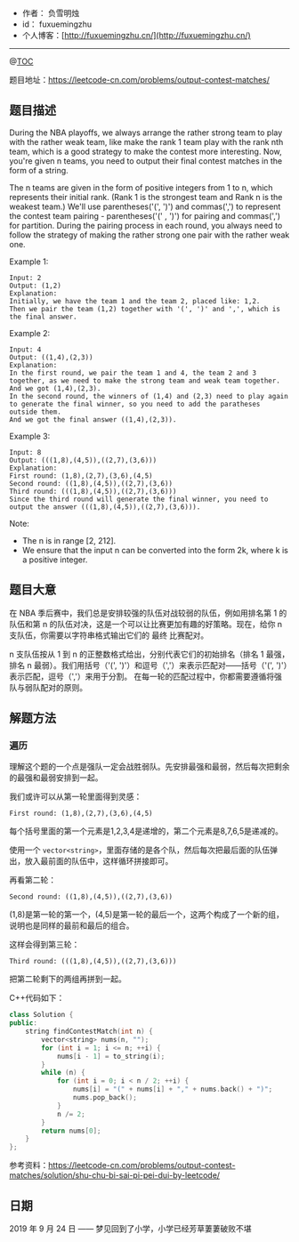 

- 作者：    负雪明烛
- id：      fuxuemingzhu
- 个人博客：[http://fuxuemingzhu.cn/](http://fuxuemingzhu.cn/)

---
@[TOC](目录)

题目地址：https://leetcode-cn.com/problems/output-contest-matches/

## 题目描述

During the NBA playoffs, we always arrange the rather strong team to play with the rather weak team, like make the rank 1 team play with the rank nth team, which is a good strategy to make the contest more interesting. Now, you're given n teams, you need to output their final contest matches in the form of a string.

The n teams are given in the form of positive integers from 1 to n, which represents their initial rank. (Rank 1 is the strongest team and Rank n is the weakest team.) We'll use parentheses('(', ')') and commas(',') to represent the contest team pairing - parentheses('(' , ')') for pairing and commas(',') for partition. During the pairing process in each round, you always need to follow the strategy of making the rather strong one pair with the rather weak one.

Example 1:

    Input: 2
    Output: (1,2)
    Explanation: 
    Initially, we have the team 1 and the team 2, placed like: 1,2.
    Then we pair the team (1,2) together with '(', ')' and ',', which is the final answer.

Example 2:

    Input: 4
    Output: ((1,4),(2,3))
    Explanation: 
    In the first round, we pair the team 1 and 4, the team 2 and 3 together, as we need to make the strong team and weak team together.
    And we got (1,4),(2,3).
    In the second round, the winners of (1,4) and (2,3) need to play again to generate the final winner, so you need to add the paratheses outside them.
    And we got the final answer ((1,4),(2,3)).

Example 3:

    Input: 8
    Output: (((1,8),(4,5)),((2,7),(3,6)))
    Explanation: 
    First round: (1,8),(2,7),(3,6),(4,5)
    Second round: ((1,8),(4,5)),((2,7),(3,6))
    Third round: (((1,8),(4,5)),((2,7),(3,6)))
    Since the third round will generate the final winner, you need to output the answer (((1,8),(4,5)),((2,7),(3,6))).

Note:

- The n is in range [2, 212].
- We ensure that the input n can be converted into the form 2k, where k is a positive integer.

## 题目大意

在 NBA 季后赛中，我们总是安排较强的队伍对战较弱的队伍，例如用排名第 1 的队伍和第 n 的队伍对决，这是一个可以让比赛更加有趣的好策略。现在，给你 n 支队伍，你需要以字符串格式输出它们的 最终 比赛配对。

n 支队伍按从 1 到 n 的正整数格式给出，分别代表它们的初始排名（排名 1 最强，排名 n 最弱）。我们用括号（'(', ')'）和逗号（','）来表示匹配对——括号（'(', ')'）表示匹配，逗号（','）来用于分割。 在每一轮的匹配过程中，你都需要遵循将强队与弱队配对的原则。

## 解题方法

### 遍历

理解这个题的一个点是强队一定会战胜弱队。先安排最强和最弱，然后每次把剩余的最强和最弱安排到一起。

我们或许可以从第一轮里面得到灵感：

    First round: (1,8),(2,7),(3,6),(4,5)
    
每个括号里面的第一个元素是1,2,3,4是递增的，第二个元素是8,7,6,5是递减的。

使用一个 `vector<string>`，里面存储的是各个队，然后每次把最后面的队伍弹出，放入最前面的队伍中，这样循环拼接即可。

再看第二轮：

    Second round: ((1,8),(4,5)),((2,7),(3,6))

(1,8)是第一轮的第一个，(4,5)是第一轮的最后一个，这两个构成了一个新的组，说明也是同样的最前和最后的组合。

这样会得到第三轮：

    Third round: (((1,8),(4,5)),((2,7),(3,6)))

把第二轮剩下的两组再拼到一起。

C++代码如下：

```cpp
class Solution {
public:
    string findContestMatch(int n) {
        vector<string> nums(n, "");
        for (int i = 1; i <= n; ++i) {
            nums[i - 1] = to_string(i);
        }
        while (n) {
            for (int i = 0; i < n / 2; ++i) {
                nums[i] = "(" + nums[i] + "," + nums.back() + ")";
                nums.pop_back();
            }
            n /= 2;
        }
        return nums[0];
    }
};
```

参考资料：https://leetcode-cn.com/problems/output-contest-matches/solution/shu-chu-bi-sai-pi-pei-dui-by-leetcode/

## 日期

2019 年 9 月 24 日 —— 梦见回到了小学，小学已经芳草萋萋破败不堪


  [1]: https://timgsa.baidu.com/timg?image&quality=80&size=b9999_10000&sec=1569299800527&di=0791f14b34f5db98eb9acb10fbb908b1&imgtype=0&src=http://gss0.baidu.com/94o3dSag_xI4khGko9WTAnF6hhy/zhidao/pic/item/1ad5ad6eddc451da41652b3bb0fd5266d116324a.jpg
